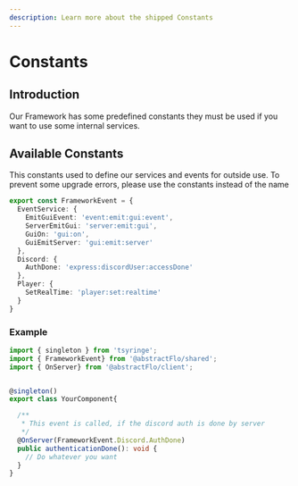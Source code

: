 ```yaml
---
description: Learn more about the shipped Constants
---
```


# Constants

## Introduction

Our Framework has some predefined constants they must be used if you want to use some internal services.

## Available Constants

This constants used to define our services and events for outside use. To prevent some upgrade errors, please use the constants instead of the name

```typescript
export const FrameworkEvent = {
  EventService: {
    EmitGuiEvent: 'event:emit:gui:event',
    ServerEmitGui: 'server:emit:gui',
    GuiOn: 'gui:on',
    GuiEmitServer: 'gui:emit:server'
  },
  Discord: {
    AuthDone: 'express:discordUser:accessDone'
  },
  Player: {
    SetRealTime: 'player:set:realtime'
  }
}

```

### Example

```typescript
import { singleton } from 'tsyringe';
import { FrameworkEvent} from '@abstractFlo/shared';
import { OnServer} from '@abstractFlo/client';


@singleton()
export class YourComponent{

  /**
   * This event is called, if the discord auth is done by server
   */
  @OnServer(FrameworkEvent.Discord.AuthDone)
  public authenticationDone(): void {
    // Do whatever you want
  }
}

```

